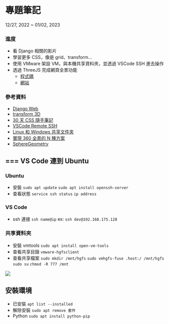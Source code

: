 # 專題筆記
12/27, 2022 ~ 01/02, 2023

### 進度
- 看 Django 相關的影片
- 學習更多 CSS，像是 grid、transform...
- 使用 VMware 架設 VM，與本機共享資料夾，並透過 VSCode SSH 進去操作
- 透過 ThreeJS 完成網頁全景功能
  - [程式碼](https://github.com/wei06097/ThreeJS)
  - [網站](https://wei06097.github.io/ThreeJs/)

### 參考資料
- [Django Web](https://youtu.be/onDgK-bTvjM)
- [transform 3D](https://eyesofkids.gitbooks.io/css3/content/contents/transform3d.html)
- [30 天 CSS 隨手筆記](https://ithelp.ithome.com.tw/users/20103812/ironman/1213)
- [VSCode Remote SSH](https://youtube.com/watch?v=w8KJHY3Rplc&feature=shares)
- [Linux 和 Windows 共享文件夹](https://blog.csdn.net/qq_43516928/article/details/119430588)
- [實現 360 全景的 N 種方案](https://developer.aliyun.com/article/783218)
- [SphereGeometry](https://threejs.org/docs/#api/en/geometries/SphereGeometry)

===
VS Code 連到 Ubuntu 
---
### Ubuntu
- 安裝
`sudo apt update`
`sudo apt install openssh-server`
- 查看狀態
`service ssh status`
`ip address`

### VS Code
- ssh 連接
`ssh name@ip` ex: `ssh dev@192.168.175.128`

### 共享資料夾
- 安裝 vmtools
`sudo apt install open-vm-tools`
- 查看共享目錄
`vmware-hgfsclient`
- 查看共享檔案
`sudo mkdir /mnt/hgfs`
`sudo vmhgfs-fuse .host:/ /mnt/hgfs`
`sudo su`
`chmod -R 777 /mnt`

![](https://i.imgur.com/W2aJMu4.png)

安裝環境
---
- 已安裝
`apt list --installed`
- 解除安裝
`sudo apt remove 套件`
- Python
`sudo apt install python-pip`